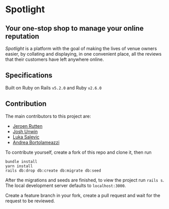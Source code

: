 # Spotlight

## Your one-stop shop to manage your online reputation

*Spotlight* is a platform with the goal of making the lives of venue owners easier, by collating and displaying, in one convenient place, all the reviews that their customers have left anywhere online.

## Specifications

Built on Ruby on Rails `v5.2.0` and Ruby `v2.6.0`

## Contribution

The main contributors to this project are:

- [Jeroen Rutten](https://github.com/loftlights)
- [Josh Unwin](https://github.com/josh-unwin)
- [Luka Salevic](https://github.com/Sensanaty)
- [Andrea Bortolameazzi](https://github.com/andreapmd)

To contribute yourself, create a fork of this repo and clone it, then run

```shell
bundle install
yarn install
rails db:drop db:create db:migrate db:seed
```

After the migrations and seeds are finished, to view the project run `rails s`. The local development server defaults to `localhost:3000`.

Create a feature branch in your fork, create a pull request and wait for the request to be reviewed.
